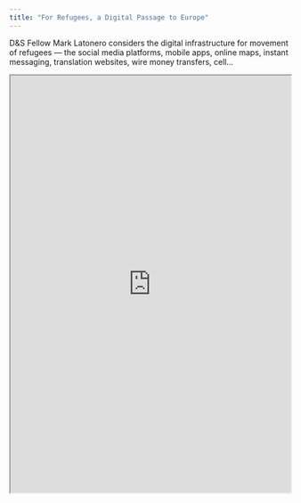 ```yaml
---
title: "For Refugees, a Digital Passage to Europe"
---
```


D&S Fellow Mark Latonero considers the digital infrastructure for movement of refugees — the social media platforms, mobile apps, online maps, instant messaging, translation websites, wire money transfers, cell...

<iframe height="750" width="100%" src="https://ewelton.github.io/ktest/wiki.html#For%20Refugees,%20a%20Digital%20Passage%20to%20Europe"></iframe>
